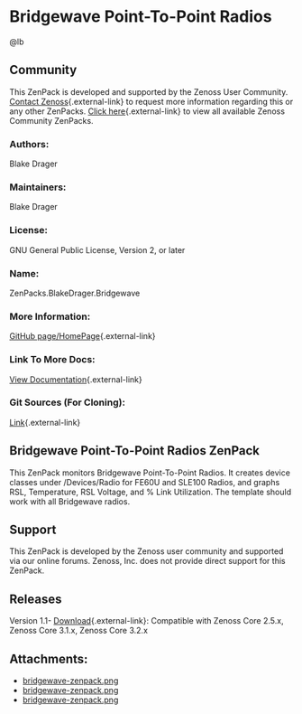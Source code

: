 # Bridgewave Point-To-Point Radios

@lb[](img/zenpack-bridgewave-zenpack.png)

## Community

This ZenPack is developed and supported by the Zenoss User Community.
[Contact Zenoss](https://tryit.zenoss.com/zenpack-contact/){.external-link} to
request more information regarding this or any other ZenPacks. [Click here](https://zenoss.com/product/zenpacks?f%5B0%5D=im_field_zenpack_category:1021){.external-link} to
view all available Zenoss Community ZenPacks.

### Authors:

Blake Drager

### Maintainers:

Blake Drager

### License:

GNU General Public License, Version 2, or later

### Name:

ZenPacks.BlakeDrager.Bridgewave

### More Information:

[GitHub page/HomePage](http://community.zenoss.org/docs/DOC-3427){.external-link}

### Link To More Docs:

[View Documentation](http://community.zenoss.org/docs/DOC-3427){.external-link}

### Git Sources (For Cloning):

[Link](https://github.com/zenoss/ZenPacks.BlakeDrager.Bridgewave.git){.external-link}

## Bridgewave Point-To-Point Radios ZenPack

This ZenPack monitors Bridgewave Point-To-Point Radios. It creates
device classes under /Devices/Radio for FE60U and SLE100 Radios, and
graphs RSL, Temperature, RSL Voltage, and % Link Utilization. The
template should work with all Bridgewave radios.

## Support

This ZenPack is developed by the Zenoss user community and supported via
our online forums. Zenoss, Inc. does not provide direct support for this
ZenPack.

## Releases

Version 1.1- [Download](https://storage.googleapis.com/zenpacks/ZenPacks.BlakeDrager.Bridgewave/1.1/ZenPacks.BlakeDrager.Bridgewave-1.1.egg){.external-link}:   Compatible with Zenoss Core 2.5.x, Zenoss Core 3.1.x, Zenoss Core
    3.2.x

## Attachments:

-   [bridgewave-zenpack.png](img/zenpack-bridgewave-zenpack.png)
-   [bridgewave-zenpack.png](img/zenpack-bridgewave-zenpack.png)
-   [bridgewave-zenpack.png](img/zenpack-bridgewave-zenpack.png)


